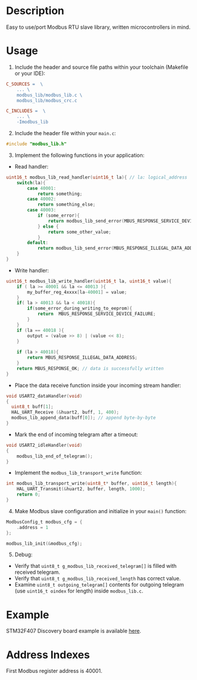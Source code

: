 # Description 

Easy to use/port Modbus RTU slave library, written microcontrollers in mind. 

# Usage 

1. Include the header and source file paths within your toolchain (Makefile or your IDE):

```Makefile
C_SOURCES =  \
    ... \
    modbus_lib/modbus_lib.c \
    modbus_lib/modbus_crc.c

C_INCLUDES =  \
    ... \
    -Imodbus_lib
```

2. Include the header file within your `main.c`: 

```c
#include "modbus_lib.h"
```

3. Implement the following functions in your application: 

* Read handler:

```c
uint16_t modbus_lib_read_handler(uint16_t la){ // la: logical_address
    switch(la){
        case 40001:
            return something; 
        case 40002:
            return something_else;
        case 40003: 
            if (some_error){
                return modbus_lib_send_error(MBUS_RESPONSE_SERVICE_DEVICE_FAILURE);
            } else {
                return some_other_value;
            }
        default:
            return modbus_lib_send_error(MBUS_RESPONSE_ILLEGAL_DATA_ADDRESS); 
    }
}

```

* Write handler: 

```c
uint16_t modbus_lib_write_handler(uint16_t la, uint16_t value){
    if ( la >= 40001 && la <= 40013 ){
        my_buffer_reg_4xxxx[la-40001] = value;
    }
    if( la > 40013 && la < 40018){
        if(some_error_during_writing_to_eeprom){
            return 	MBUS_RESPONSE_SERVICE_DEVICE_FAILURE;
        }
    }
    if (la == 40018 ){
        output = (value >> 8) | (value << 8);
    }
    
    if (la > 40018){
	    return MBUS_RESPONSE_ILLEGAL_DATA_ADDRESS;
    }
    return MBUS_RESPONSE_OK; // data is successfully written
}
```


* Place the data receive function inside your incoming stream handler:

```c
void USART2_dataHandler(void)
{
  uint8_t buff[1]; 
  HAL_UART_Receive (&huart2, buff, 1, 400);  
  modbus_lib_append_data(buff[0]); // append byte-by-byte
}
```

* Mark the end of incoming telegram after a timeout: 

```c
void USART2_idleHandler(void)
{
    modbus_lib_end_of_telegram();
}
```

* Implement the `modbus_lib_transport_write` function: 

```c
int modbus_lib_transport_write(uint8_t* buffer, uint16_t length){
    HAL_UART_Transmit(&huart2, buffer, length, 1000);
    return 0; 
}
```

4. Make Modbus slave configuration and initialize in your `main()` function: 

```c
ModbusConfig_t modbus_cfg = {
    .address = 1
}; 

modbus_lib_init(&modbus_cfg);
```

5. Debug: 

* Verify that `uint8_t g_modbus_lib_received_telegram[]` is filled with received telegram. 
* Verify that `uint8_t g_modbus_lib_received_length` has correct value. 
* Examine `uint8_t outgoing_telegram[]` contents for outgoing telegram (use `uint16_t oindex` for length) inside `modbus_lib.c`.

# Example 

STM32F407 Discovery board example is available [here](https://github.com/ceremcem/modbus_example). 

# Address Indexes

First Modbus register address is 40001.
